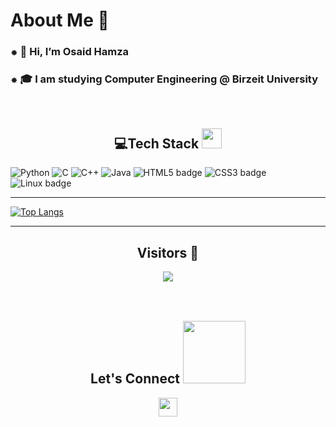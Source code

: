 <h1>About Me 📌</h1>
<h3> ⁕ 👋 Hi, I’m Osaid Hamza</h3>
<h3> ⁕ 🎓 I am studying Computer Engineering @ Birzeit University</h3>

<br /> 
<h2 align="center"> 💻Tech Stack <img src = "https://media2.giphy.com/media/QssGEmpkyEOhBCb7e1/giphy.gif?cid=ecf05e47a0n3gi1bfqntqmob8g9aid1oyj2wr3ds3mg700bl&rid=giphy.gif" width = "32"> </h2>
 
 ![Python](https://img.shields.io/badge/python-3670A0?style=for-the-badge&logo=python&logoColor=ffdd54) ![C](https://img.shields.io/badge/c-%2300599C.svg?style=for-the-badge&logo=c%2B%2B&logoColor=white) ![C++](https://img.shields.io/badge/c++-%2300599C.svg?style=for-the-badge&logo=c%2B%2B&logoColor=white) ![Java](https://img.shields.io/badge/java-%23ED8B00.svg?style=for-the-badge&logo=java&logoColor=white) ![HTML5 badge](https://img.shields.io/badge/HTML5-E34F26?style=for-the-badge&logo=html5&logoColor=white) ![CSS3 badge](https://img.shields.io/badge/CSS3-1572B6?style=for-the-badge&logo=css3&logoColor=white)![Linux badge](https://img.shields.io/badge/Linux-FCC624?style=for-the-badge&logo=linux&logoColor=black)
<br />
 *** 
[![Top Langs](https://github-readme-stats.vercel.app/api/top-langs/?username=osaidhamza7&layout=compact)](https://github.com/osaidhamza7/github-readme-stats)
 
 *** 
 
<h2 align="center">Visitors 👀</h2>
<div align="center" >
  <img src="https://profile-counter.glitch.me/osaidhamza7/count.svg"></img>
</div>
<br /><br />
<h2 align="center">Let's Connect <img src='https://raw.githubusercontent.com/ShahriarShafin/ShahriarShafin/main/Assets/handshake.gif' width="100"></h2> 
<p align="center">
 <a href = "https://codeforces.com/profile/Code777"><img src = "https://img.shields.io/badge/Codeforces-445f9d?style=for-the-badge&logo=Codeforces&logoColor=white" height = 30></a>
  
</p>

